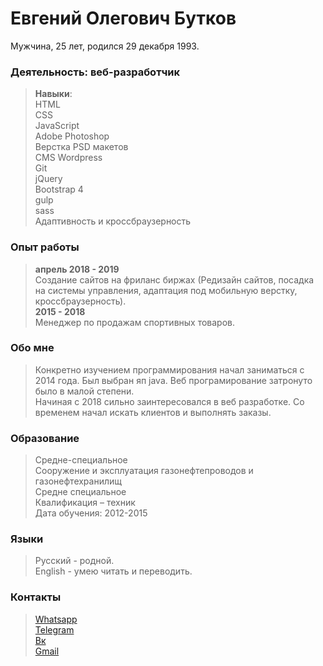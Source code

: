 # Евгений Олегович Бутков
Мужчина, 25 лет, родился 29 декабря 1993.  

### Деятельность: веб-разработчик
>**Навыки**:  
>HTML    
>CSS  
>JavaScript  
>Adobe Photoshop  
>Верстка PSD макетов  
>CMS Wordpress  
>Git  
>jQuery  
>Bootstrap 4  
>gulp   
>sass  
>Адаптивность и кроссбраузерность  

### Опыт работы
>**апрель 2018 - 2019**  
> Создание сайтов на фриланс биржах (Редизайн сайтов, посадка на системы управления, адаптация под мобильную верстку, кроссбраузерность).  
>**2015 - 2018**  
> Менеджер по продажам спортивных товаров.

### Обо мне
> Конкретно изучением программирования начал заниматься с 2014 года. Был выбран яп java. Веб програмирование затронуто было в малой степени.  
> Начиная с 2018 сильно заинтересовался в веб разработке. Со временем начал искать клиентов и выполнять заказы.

### Образование 
>Средне-специальное  
>Сооружение и эксплуатация газонефтепроводов и газонефтехранилищ  
>Средне специальное  
>Квалификация – техник  
>Дата обучения: 2012-2015  

### Языки 
>Русский - родной.  
>English - умею читать и переводить.

### Контакты 
>[Whatsapp](https://wa.me/79996159789)  
>[Telegram](tg://resolve?domain=superhappy)  
>[Вк](https://vk.com/eugenefromrus)  
>[Gmail](mailto:eugenefromrus@gmail.com)